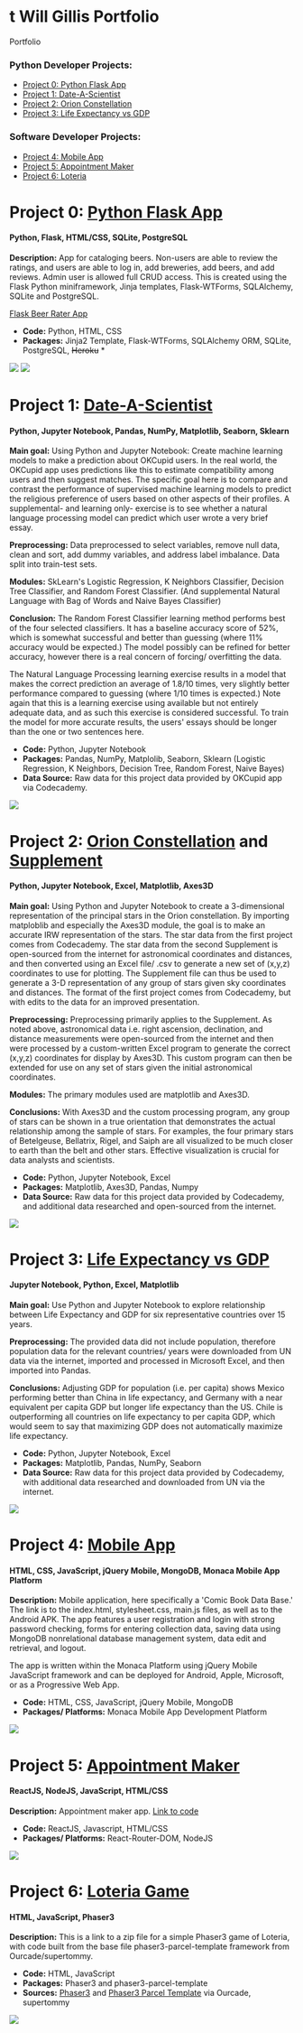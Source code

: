 # t Will Gillis Portfolio
Portfolio

### Python Developer Projects:
- [Project 0: Python Flask App](#project-0-python-flask-beer-rating-app)
- [Project 1: Date-A-Scientist](#project-1-date-a-scientist)
- [Project 2: Orion Constellation](#project-2-orion-constellation-and-supplement)
- [Project 3: Life Expectancy vs GDP](#project-3-life-expectancy-vs-gdp)

### Software Developer Projects:
- [Project 4: Mobile App](#project-4-mobile-app)
- [Project 5: Appointment Maker](#project-5-appointment-maker)
- [Project 6: Loteria](#project-6-loteria-game)

# Project 0: [Python Flask App](https://github.com/t-will-gillis/beer_rater_app)
#### Python, Flask, HTML/CSS, SQLite, PostgreSQL

**Description:** App for cataloging beers. Non-users are able to review the ratings, and users are able to log in, add breweries, add beers, and add reviews. Admin user is allowed full CRUD access. This is created using the Flask Python miniframework, Jinja templates, Flask-WTForms, SQLAlchemy, SQLite and PostgreSQL.  

[Flask Beer Rater App](https://twillgillis.pythonanywhere.com/)

- **Code:** Python, HTML, CSS
- **Packages:** Jinja2 Template, Flask-WTForms, SQLAlchemy ORM, SQLite, PostgreSQL, ~~Heroku~~ *

![](/images/beer_rater_screen2r.png)
![](/images/beer_rater_screen.png)

# Project 1: [Date-A-Scientist](https://github.com/t-will-gillis/portfolio-ok_cupid_date-a-scientist/blob/main/date-a-scientist.ipynb) 
#### Python, Jupyter Notebook, Pandas, NumPy, Matplotlib, Seaborn, Sklearn

**Main goal:** Using Python and Jupyter Notebook: Create machine learning models to make a prediction about OKCupid users. In the real world, the OKCupid app uses predictions like this to estimate compatibility among users and then suggest matches. The specific goal here is to compare and contrast the performance of supervised machine learning models to predict the religious preference of users based on other aspects of their profiles. A supplemental- and learning only- exercise is to see whether a natural language processing model can predict which user wrote a very brief essay. 

**Preprocessing:** Data preprocessed to select variables, remove null data, clean and sort, add dummy variables, and address label imbalance. Data split into train-test sets.

**Modules:** SkLearn's Logistic Regression, K Neighbors Classifier, Decision Tree Classifier, and Random Forest Classifier. (And supplemental Natural Language with Bag of Words and Naive Bayes Classifier)

**Conclusion:** The Random Forest Classifier learning method performs best of the four selected classifiers. It has a baseline accuracy score of 52%, which is somewhat successful and better than guessing (where 11% accuracy would be expected.) The model possibly can be refined for better accuracy, however there is a real concern of forcing/ overfitting the data. 

The Natural Language Processing learning exercise results in a model that makes the correct prediction an average of 1.8/10 times, very slightly better performance compared to guessing (where 1/10 times is expected.) Note again that this is a learning exercise using available but not entirely adequate data, and as such this exercise is considered successful. To train the model for more accurate results, the users' essays should be longer than the one or two sentences here. 

- **Code:** Python, Jupyter Notebook
- **Packages:** Pandas, NumPy, Matplolib, Seaborn, Sklearn (Logistic Regression, K Neighbors, Decision Tree, Random Forest, Naive Bayes)
- **Data Source:** Raw data for this project data provided by OKCupid app via Codecademy. 


![](/images/confusion.png)



# Project 2: [Orion Constellation](https://github.com/t-will-gillis/orion_constellation/blob/main/constellation.ipynb) and [Supplement](https://github.com/t-will-gillis/orion_constellation/blob/main/supplemental.ipynb)
#### Python, Jupyter Notebook, Excel, Matplotlib, Axes3D

**Main goal:** Using Python and Jupyter Notebook to create a 3-dimensional representation of the principal stars in the Orion constellation. By importing matploblib and especially the Axes3D module, the goal is to make an accurate IRW representation of the stars. The star data from the first project comes from Codecademy. The star data from the second Supplement is open-sourced from the internet for astronomical coordinates and distances, and then converted using an Excel file/ .csv to generate a new set of (x,y,z) coordinates to use for plotting. The Supplement file can thus be used to generate a 3-D representation of any group of stars given sky coordinates and distances. The format of the first project comes from Codecademy, but with edits to the data for an improved presentation.

**Preprocessing:** Preprocessing primarily applies to the Supplement. As noted above, astronomical data i.e. right ascension, declination, and distance measurements were open-sourced from the internet and then were processed by a custom-written Excel program to generate the correct (x,y,z) coordinates for display by Axes3D. This custom program can then be extended for use on any set of stars given the initial astronomical coordinates.

**Modules:** The primary modules used are matplotlib and Axes3D.

**Conclusions:** With Axes3D and the custom processing program, any group of stars can be shown in a true orientation that demonstrates the actual relationship among the sample of stars. For examples, the four primary stars of Betelgeuse, Bellatrix, Rigel, and Saiph are all visualized to be much closer to earth than the belt and other stars. Effective visualization is crucial for data analysts and scientists.

- **Code:** Python, Jupyter Notebook, Excel
- **Packages:** Matplotlib, Axes3D, Pandas, Numpy
- **Data Source:** Raw data for this project data provided by Codecademy, and additional data researched and open-sourced from the internet. 

![](/images/orion_3-dr.png)


# Project 3: [Life Expectancy vs GDP](https://github.com/t-will-gillis/gdp_and_life_expectancy/blob/main/life_expectancy_gdp.ipynb) 
#### Jupyter Notebook, Python, Excel, Matplotlib

**Main goal:** Use Python and Jupyter Notebook to explore relationship between Life Expectancy and GDP for six representative countries over 15 years.

**Preprocessing:** The provided data did not include population, therefore population data for the relevant countries/ years were downloaded from UN data via the internet, imported and processed in Microsoft Excel, and then imported into Pandas.

**Conclusions:** Adjusting GDP for population (i.e. per capita) shows Mexico performing better than China in life expectancy, and Germany with a near equivalent per capita GDP but longer life expectancy than the US. Chile is outperforming all countries on life expectancy to per capita GDP, which would seem to say that maximizing GDP does not automatically maximize life expectancy.

- **Code:** Python, Jupyter Notebook, Excel
- **Packages:** Matplotlib, Pandas, NumPy, Seaborn
- **Data Source:** Raw data for this project data provided by Codecademy, with additional data researched and downloaded from UN via the internet. 

![](/images/life-gdp_pc_per_country_per_year.png)


# Project 4: [Mobile App](https://github.com/t-will-gillis/CBDB)
#### HTML, CSS, JavaScript, jQuery Mobile, MongoDB, Monaca Mobile App Platform

**Description:** Mobile application, here specifically a 'Comic Book Data Base.' The link is to the index.html, stylesheet.css, main.js files, as well as to the Android APK. The app features a user registration and login with strong password checking, forms for entering collection data, saving data using MongoDB nonrelational database management system, data edit and retrieval, and logout. 

The app is written within the Monaca Platform using jQuery Mobile JavaScript framework and can be deployed for Android, Apple, Microsoft, or as a Progressive Web App.

- **Code:** HTML, CSS, JavaScript, jQuery Mobile, MongoDB
- **Packages/ Platforms:** Monaca Mobile App Development Platform

![](/images/Screenshots.png)


# Project 5: [Appointment Maker](https://t-will-gillis.github.io/appointment_maker_v5/)
#### ReactJS, NodeJS, JavaScript, HTML/CSS

**Description:** Appointment maker app. [Link to code](https://github.com/t-will-gillis/appointment_maker_v5_code)

- **Code:** ReactJS, Javascript, HTML/CSS
- **Packages/ Platforms:** React-Router-DOM, NodeJS

![](/images/appointment_screenshot.png)


# Project 6: [Loteria Game](https://github.com/t-will-gillis/loteria-game)
#### HTML, JavaScript, Phaser3

**Description:** This is a link to a zip file for a simple Phaser3 game of Loteria, with code built from the base file phaser3-parcel-template framework from Ourcade/supertommy. 

- **Code:** HTML, JavaScript
- **Packages:** Phaser3 and phaser3-parcel-template
- **Sources:** [Phaser3](https://www.phaser.io) and [Phaser3 Parcel Template](https://github.com/ourcade/phaser3-parcel-template) via Ourcade, supertommy 

![](/images/loteria_screenshot.png)

